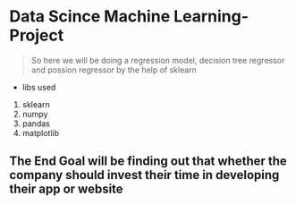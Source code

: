 # Data Scince Machine Learning-Project 

> So here we will be doing a regression model, decision tree regressor and possion regressor by the help of sklearn

* libs used

1. sklearn
2. numpy
3. pandas
4. matplotlib

## The End Goal will be finding out that whether the company should invest their time in developing their app or website
